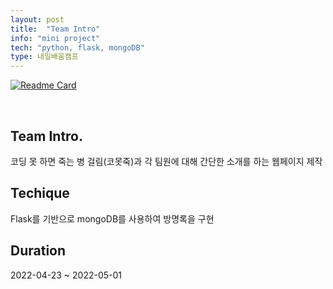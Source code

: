 ```yaml
---
layout: post
title:  "Team Intro"
info: "mini project"
tech: "python, flask, mongoDB"
type: 내일배움캠프
---
```


[![Readme Card](https://github-readme-stats.vercel.app/api/pin/?username=cmjcum&repo=team-intro)](https://github.com/cmjcum/team-intro)

<br/>

## Team Intro.
코딩 못 하면 죽는 병 걸림(코못죽)과 각 팀원에 대해 간단한 소개를 하는 웹페이지 제작


## Techique
Flask를 기반으로 mongoDB를 사용하여 방명록을 구현


## Duration 
2022-04-23 ~ 2022-05-01